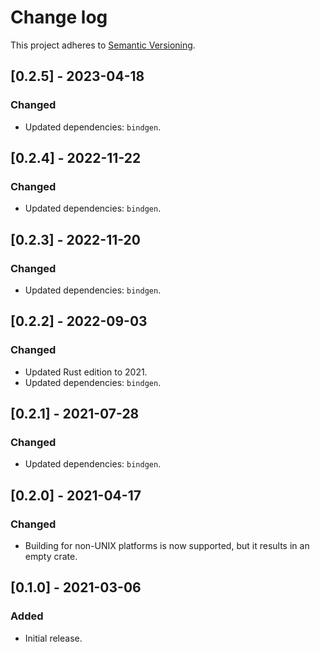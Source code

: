 # Change log

This project adheres to [Semantic Versioning](https://semver.org/spec/v2.0.0.html).

## [0.2.5] - 2023-04-18

### Changed

- Updated dependencies: `bindgen`.

## [0.2.4] - 2022-11-22

### Changed

- Updated dependencies: `bindgen`.

## [0.2.3] - 2022-11-20

### Changed

- Updated dependencies: `bindgen`.

## [0.2.2] - 2022-09-03

### Changed

- Updated Rust edition to 2021.
- Updated dependencies: `bindgen`.

## [0.2.1] - 2021-07-28

### Changed

- Updated dependencies: `bindgen`.

## [0.2.0] - 2021-04-17

### Changed

- Building for non-UNIX platforms is now supported, but it results in
  an empty crate.

## [0.1.0] - 2021-03-06

### Added

- Initial release.
